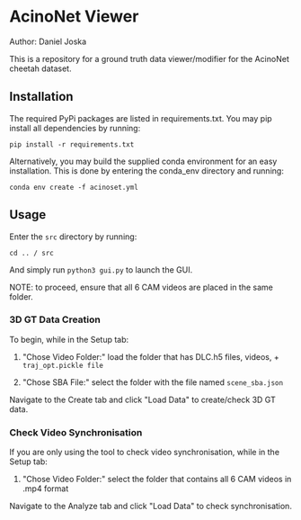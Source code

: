 # AcinoNet Viewer

Author:     Daniel Joska

This is a repository for a ground truth data viewer/modifier for the AcinoNet cheetah dataset.

## Installation

The required PyPi packages are listed in requirements.txt. You may pip install all dependencies by running:

`pip install -r requirements.txt`

Alternatively, you may build the supplied conda environment for an easy installation. This is done by entering the conda_env directory and running:

`conda env create -f acinoset.yml`

## Usage

Enter the `src` directory by running:

`cd .. / src ` 

And simply run `python3 gui.py` to launch the GUI.

NOTE: to proceed, ensure that all 6 CAM videos are placed in the same folder.

### 3D GT Data Creation

To begin, while in the Setup tab:

1.  "Chose Video Folder:" load the folder that has DLC.h5 files, videos, + `traj_opt.pickle file`

2.  "Chose SBA File:" select the folder with the file named `scene_sba.json`

Navigate to the Create tab and click "Load Data" to create/check 3D GT data.

### Check Video Synchronisation

If you are only using the tool to check video synchronisation, while in the Setup tab:

1.  "Chose Video Folder:" select the folder that contains all 6 CAM videos in .mp4 format

Navigate to the Analyze tab and click "Load Data" to check synchronisation.
